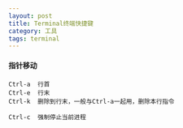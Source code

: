 ```yaml
---
layout: post
title: Terminal终端快捷键 
category: 工具 
tags: terminal
---
```


#### 指针移动

    Ctrl-a  行首
    Ctrl-e  行末
    Ctrl-k  删除到行末，一般与Ctrl-a一起用，删除本行指令

    Ctrl-c  强制停止当前进程
